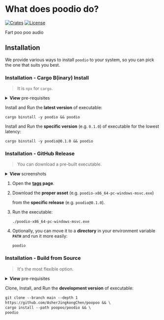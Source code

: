 # What does poodio do?

[![Crates](https://img.shields.io/crates/v/poodio?style=for-the-badge&label=CRATES&logo=docs.rs&logoColor=%23fc3&labelColor=%23333&color=%234c1)](https://docs.rs/poodio)
[![License](https://img.shields.io/crates/l/poodio?style=for-the-badge&label=LICENSE&logo=opensourceinitiative&logoColor=%23fff&labelColor=%23333&color=%234a3)](https://docs.rs/crate/poodio/latest/source/LICENSE)

Fart poo poo audio

## Installation

We provide various ways to install `poodio` to your system, so you can pick the one that suits you best.

### Installation - Cargo B(inary) Install

> It is `npx` for `cargo`.

<details><summary><strong>View</strong> pre-requisites</summary>

-   [`rustup` + `cargo`](https://doc.rust-lang.org/cargo/getting-started/installation.html)
-   [`cargo-binstall`](https://github.com/cargo-bins/cargo-binstall?tab=readme-ov-file#installation)
</details>

Install and Run the **latest version** of executable:

```shell
cargo binstall -y poodio && poodio
```

Install and Run the **specific version** (e.g. `0.1.0`) of executable for the lowest latency:

```shell
cargo binstall -y poodio@0.1.0 && poodio
```

### Installation - GitHub Release

> You can download a pre-built executable.

<details><summary><strong>View</strong> screenshots</summary>

![GitHub Release Assets](https://raw.githubusercontent.com/AsherJingkongChen/poopoo/main/poodio/doc/img/readme-screenshot-1.png)

</details>

1. Open the **[tags](https://github.com/AsherJingkongChen/poopoo/tags) page**.
2. Download the **proper asset** (e.g. `poodio-x86_64-pc-windows-msvc.exe`)

    from the **specific release** (e.g. `poodio@0.1.0`).

3. Run the executable:

    ```shell
    ./poodio-x86_64-pc-windows-msvc.exe
    ```

4. Optionally, you can move it to a **directory** in your environment variable **`PATH`** and run it more easily:

    ```shell
    poodio
    ```

### Installation - Build from Source

> It's the most flexible option.

<details><summary><strong>View</strong> pre-requisites</summary>

-   [`git`](https://git-scm.com/downloads)
-   [`rustup` + `cargo`](https://doc.rust-lang.org/cargo/getting-started/installation.html)
</details>

Clone, Install, and Run the **development version** of executable:

```shell
git clone --branch main --depth 1 https://github.com/AsherJingkongChen/poopoo && \
cargo install --path poopoo/poodio && \
poodio
```
